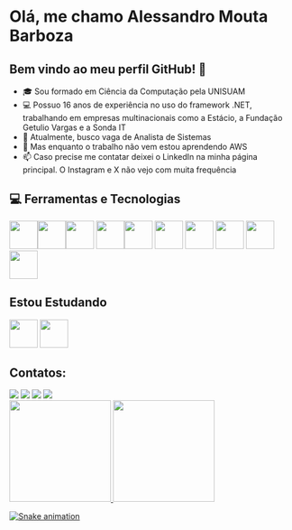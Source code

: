 # Olá, me chamo Alessandro Mouta Barboza 
## Bem vindo ao meu perfil GitHub! 👋

- :mortar_board: Sou formado em Ciência da Computação pela UNISUAM
- 💻 Possuo 16 anos de experiência no uso do framework .NET, trabalhando em empresas multinacionais como a Estácio, a Fundação Getulio Vargas e a Sonda IT
- 🔭 Atualmente, busco vaga de Analista de Sistemas
- 🌱 Mas enquanto o trabalho não vem estou aprendendo AWS
- 📫 Caso precise me contatar deixei o LinkedIn na minha página principal. O Instagram e X não vejo com muita frequência



## 💻 Ferramentas e Tecnologias
<img loading="lazy" src="https://cdn.jsdelivr.net/gh/devicons/devicon@latest/icons/dotnetcore/dotnetcore-original.svg" width="50" height="50"/><img loading="lazy" src="https://cdn.jsdelivr.net/gh/devicons/devicon@latest/icons/csharp/csharp-original.svg" width="50" height="50"/><img loading="lazy" src="https://cdn.jsdelivr.net/gh/devicons/devicon/icons/git/git-original.svg" width="50" height="50"/> <img loading="lazy" src="https://cdn.jsdelivr.net/gh/devicons/devicon@latest/icons/html5/html5-original-wordmark.svg" width="50" height="50"/><img loading="lazy" src="https://cdn.jsdelivr.net/gh/devicons/devicon@latest/icons/css3/css3-original-wordmark.svg" width="50" height="50"/>
<img loading="lazy" src="https://cdn.jsdelivr.net/gh/devicons/devicon@latest/icons/javascript/javascript-plain.svg" width="50" height="50"/>
<img loading="lazy" src="https://cdn.jsdelivr.net/gh/devicons/devicon@latest/icons/github/github-original-wordmark.svg" width="50" height="50"/> <img loading="lazy" src="https://cdn.jsdelivr.net/gh/devicons/devicon@latest/icons/visualstudio/visualstudio-original.svg" width="50" height="50"/>
<img loading="lazy" src="https://cdn.jsdelivr.net/gh/devicons/devicon@latest/icons/microsoftsqlserver/microsoftsqlserver-original.svg" width="50" height="50"/>
<img loading="lazy" src="https://cdn.jsdelivr.net/gh/devicons/devicon@latest/icons/oracle/oracle-original.svg" width="50" height="50"/>     
          
          
## Estou Estudando
<img loading="lazy" src="https://cdn.jsdelivr.net/gh/devicons/devicon@latest/icons/amazonwebservices/amazonwebservices-original-wordmark.svg" width="50" height="50"/> <img loading="lazy" src="https://cdn.jsdelivr.net/gh/devicons/devicon@latest/icons/python/python-original-wordmark.svg" width="50" height="50"/>

## Contatos:
<div>
<a href="https://www.instagram.com/almouta2019" target="_blank"><img loading="lazy" src="https://img.shields.io/badge/-Instagram-%23E4405F?style=for-the-badge&logo=instagram&logoColor=white" target="_blank"></a>
<a href = "mailto:almouta@hotmail.com"><img loading="lazy" src="https://img.shields.io/badge/Gmail-D14836?style=for-the-badge&logo=gmail&logoColor=white" target="_blank"></a>
<a href = "https://x.com/ALESSANDROMOUTA"><img loading="lazy" src="&https://img.shields.io/badge" target="_blank"></a>
<a href="https://www.linkedin.com/in/alessandro-mouta" target="_blank"><img loading="lazy" src="https://img.shields.io/badge/-LinkedIn-%230077B5?style=for-the-badge&logo=linkedin&logoColor=white" target="_blank"></a>   
</div>            
  
<div>
<a href="https://github.com/AlMouta">
<img loading="lazy" height="180em" src="https://github-readme-stats.vercel.app/api/top-langs/?username=AlMouta&layout=compact&langs_count=7&theme=dracula"/>
<img loading="lazy" height="180em" src="https://github-readme-stats.vercel.app/api?username=AlMouta&show_icons=true&theme=dracula&include_all_commits=true&count_private=true"/>
</div>

![Snake animation](https://github.com/AlMouta/AlMouta/blob/output/github-contribution-grid-snake.svg)


